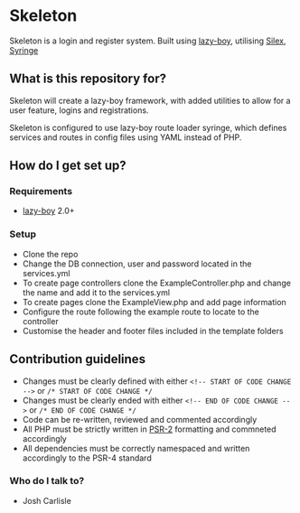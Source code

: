 # Skeleton #

Skeleton is a login and register system. Built using [lazy-boy], utilising [Silex], [Syringe]  

## What is this repository for? 

Skeleton will create a lazy-boy framework, with added utilities to allow for a user feature, logins and registrations.

Skeleton is configured to use lazy-boy route loader syringe, which defines services and routes in config files using YAML instead of PHP.

## How do I get set up?

### Requirements
* [lazy-boy] 2.0+

### Setup
* Clone the repo
* Change the DB connection, user and password located in the services.yml
* To create page controllers clone the ExampleController.php and change the name and add it to the services.yml
* To create pages clone the ExampleView.php and add page information
* Configure the route following the example route to locate to the controller
* Customise the header and footer files included in the template folders

## Contribution guidelines
* Changes must be clearly defined with either `<!-- START OF CODE CHANGE -->` or `/* START OF CODE CHANGE */`
* Changes must be clearly ended with either `<!-- END OF CODE CHANGE -->` or `/* END OF CODE CHANGE */`
* Code can be re-written, reviewed and commented accordingly
* All PHP must be strictly written in [PSR-2] formatting and commneted accordingly
* All dependencies must be correctly namespaced and written accordingly to the PSR-4 standard

### Who do I talk to?
* Josh Carlisle

[Silex]: https://github.com/silexphp/silex
[Syringe]: https://github.com/silktide/syringe
[lazy-boy]: https://github.com/silktide/lazy-boy
[PSR-2]: https://github.com/php-fig/fig-standards/blob/master/accepted/PSR-2-coding-style-guide.md